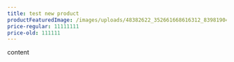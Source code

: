 ```yaml
---
title: test new product
productFeaturedImage: /images/uploads/48382622_352661668616312_8398190462879399936_n.png
price-regular: 11111111
price-old: 111111
---
```

content
